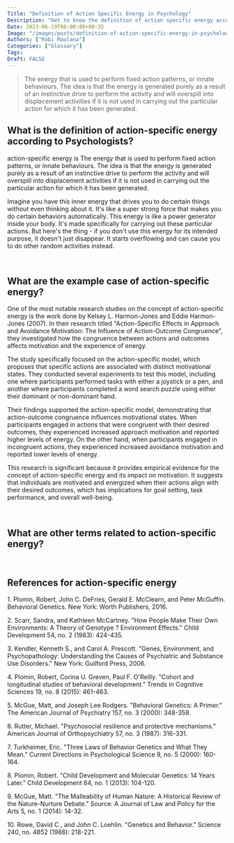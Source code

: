 ```yaml
---
Title: "Definition of Action Specific Energy in Psychology"
Description: "Get to know the definition of action specific energy according to psychologists."
Date: 2023-06-19T06:00:00+00:35
Image: "/images/posts/definition-of-action-specific-energy-in-psychology.jpg"
Authors: ["Robi Maulana"]
Categories: ["Glossary"]
Tags: 
Draft: FALSE
---
```





> The energy that is used to perform fixed action patterns, or innate behaviours. The idea is that the energy is generated purely as a result of an instinctive drive to perform the activity and will overspill into displacement activities if it is not used in carrying out the particular action for which it has been generated.

## What is the definition of action-specific energy according to Psychologists?

action-specific energy is The energy that is used to perform fixed action patterns, or innate behaviours. The idea is that the energy is generated purely as a result of an instinctive drive to perform the activity and will overspill into displacement activities if it is not used in carrying out the particular action for which it has been generated.

Imagine you have this inner energy that drives you to do certain things without even thinking about it. It's like a super strong force that makes you do certain behaviors automatically. This energy is like a power generator inside your body. It's made specifically for carrying out these particular actions. But here's the thing - if you don't use this energy for its intended purpose, it doesn't just disappear. It starts overflowing and can cause you to do other random activities instead.

 

## What are the example case of action-specific energy?

One of the most notable research studies on the concept of action-specific energy is the work done by Kelsey L. Harmon-Jones and Eddie Harmon-Jones (2007). In their research titled "Action-Specific Effects in Approach and Avoidance Motivation: The Influence of Action-Outcome Congruence", they investigated how the congruence between actions and outcomes affects motivation and the experience of energy.

The study specifically focused on the action-specific model, which proposes that specific actions are associated with distinct motivational states. They conducted several experiments to test this model, including one where participants performed tasks with either a joystick or a pen, and another where participants completed a word search puzzle using either their dominant or non-dominant hand.

Their findings supported the action-specific model, demonstrating that action-outcome congruence influences motivational states. When participants engaged in actions that were congruent with their desired outcomes, they experienced increased approach motivation and reported higher levels of energy. On the other hand, when participants engaged in incongruent actions, they experienced increased avoidance motivation and reported lower levels of energy.

This research is significant because it provides empirical evidence for the concept of action-specific energy and its impact on motivation. It suggests that individuals are motivated and energized when their actions align with their desired outcomes, which has implications for goal setting, task performance, and overall well-being.

 

## What are other terms related to action-specific energy?

 

## References for action-specific energy

1\. Plomin, Robert, John C. DeFries, Gerald E. McClearn, and Peter McGuffin. Behavioral Genetics. New York: Worth Publishers, 2016.

2\. Scarr, Sandra, and Kathleen McCartney. "How People Make Their Own Environments: A Theory of Genotype ? Environment Effects." Child Development 54, no. 2 (1983): 424-435.

3\. Kendler, Kenneth S., and Carol A. Prescott. "Genes, Environment, and Psychopathology: Understanding the Causes of Psychiatric and Substance Use Disorders." New York: Guilford Press, 2006.

4\. Plomin, Robert, Corina U. Greven, Paul F. O'Reilly. "Cohort and longitudinal studies of behavioral development." Trends in Cognitive Sciences 19, no. 8 (2015): 461-463.

5\. McGue, Matt, and Joseph Lee Rodgers. "Behavioral Genetics: A Primer." The American Journal of Psychiatry 157, no. 3 (2000): 348-358.

6\. Rutter, Michael. "Psychosocial resilience and protective mechanisms." American Journal of Orthopsychiatry 57, no. 3 (1987): 316-331.

7\. Turkheimer, Eric. "Three Laws of Behavior Genetics and What They Mean." Current Directions in Psychological Science 9, no. 5 (2000): 160-164.

8\. Plomin, Robert. "Child Development and Molecular Genetics: 14 Years Later." Child Development 84, no. 1 (2013): 104-120.

9\. McGue, Matt. "The Malleability of Human Nature: A Historical Review of the Nature-Nurture Debate." Source: A Journal of Law and Policy for the Arts 5, no. 1 (2014): 14-32.

10\. Rowe, David C., and John C. Loehlin. "Genetics and Behavior." Science 240, no. 4852 (1988): 218-221.
